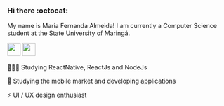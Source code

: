 ### Hi there :octocat:

My name is Maria Fernanda Almeida! I am currently a Computer Science student at the State University of Maringá.

[<img src = "https://user-images.githubusercontent.com/50887367/87610217-250d7d80-c6db-11ea-9591-298487c2f665.png" width="30px"/>](https://www.linkedin.com/in/maria-fernanda-almeida-oliveira-882944187/) [<img src = "https://user-images.githubusercontent.com/50887367/87610453-c0065780-c6db-11ea-845c-c17c362d58e9.png" width="30px"/>](maria.almoliveira@gmail.com)


👨🏻‍💻  Studying ReactNative, ReactJs and NodeJs

:iphone: Studying the mobile market and developing applications

:zap: UI / UX design enthusiast

